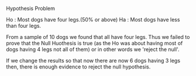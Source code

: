 Hypothesis Problem

Ho : Most dogs have four legs.(50% or above)
Ha : Most dogs have less than four legs.

From a sample of 10 dogs we found that all have four legs.
Thus we failed to prove that the Null Huothesis is true (as the Ho was about having most of dogs having 4 legs not all of them) or 
in other words we 'reject the null'.

If we change the results so that now there are now 6 dogs having 3 legs then, there is enough evidence to reject the null hypothesis.